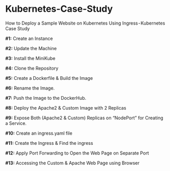 # Kubernetes-Case-Study
How to Deploy a Sample Website on Kubernetes Using Ingress - Kubernetes Case Study

**#1:** Create an Instance

**#2:** Update the Machine

**#3:** Install the MiniKube

**#4:** Clone the Repository

**#5:** Create a Dockerfile & Build the Image

**#6:** Rename the Image.

**#7:** Push the Image to the DockerHub.

**#8:** Deploy the Apache2 & Custom Image with 2 Replicas

**#9:** Expose Both (Apache2 & Custom) Replicas on “NodePort” for Creating a Service.

**#10:** Create an ingress.yaml file

**#11:** Create the Ingress & Find the ingress

**#12:** Apply Port Forwarding to Open the Web Page on Separate Port

**#13:** Accessing the Custom & Apache Web Page using Browser



